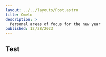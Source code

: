 ```yaml
---
layout: ../../layouts/Post.astro
title: Omelo
description: >
  Personal areas of focus for the new year
published: 12/28/2023
---
```


## Test